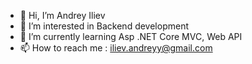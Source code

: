 - 👋 Hi, I’m Andrey Iliev
- 👀 I’m interested in Backend development
- 🌱 I’m currently learning Asp .NET Core MVC, Web API
- 📫 How to reach me : iliev.andreyy@gmail.com

<!---
Gurio1/Gurio1 is a ✨ special ✨ repository because its `README.md` (this file) appears on your GitHub profile.
You can click the Preview link to take a look at your changes.
--->
